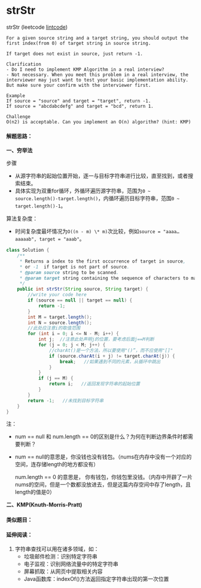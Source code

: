 # strStr

strStr (leetcode [lintcode](http://www.lintcode.com/en/problem/strstr/))

```
For a given source string and a target string, you should output the first index(from 0) of target string in source string.

If target does not exist in source, just return -1.  

Clarification  
- Do I need to implement KMP Algorithm in a real interview?
- Not necessary. When you meet this problem in a real interview, the interviewer may just want to test your basic implementation ability. But make sure your confirm with the interviewer first.

Example
If source = "source" and target = "target", return -1.
If source = "abcdabcdefg" and target = "bcd", return 1.

Challenge 
O(n2) is acceptable. Can you implement an O(n) algorithm? (hint: KMP)
```

#### 解题思路：

**一、穷举法**

步骤

- 从源字符串的起始位置开始，逐一与目标字符串进行比较，直至找到，或者搜索结束。
- 具体实现为双重for循环，外循环遍历源字符串，范围为`0 ~ source.length()-target.length()`，内循环遍历目标字符串，范围`0 ~ target.length()-1`。

算法复杂度：

- 时间复杂度最坏情况为`O((n - m) \* m)`次比较，例如`source = "aaaa…aaaaab", target = "aaab"`。

```java
class Solution {
    /**
     * Returns a index to the first occurrence of target in source,
     * or -1  if target is not part of source.
     * @param source string to be scanned.
     * @param target string containing the sequence of characters to match.
     */
    public int strStr(String source, String target) {
        //write your code here
        if (source == null || target == null) {
            return -1;
        }        
        int M = target.length();
        int N = source.length();
        //此处应注意i的取值范围
        for (int i = 0; i <= N - M; i++) {
            int j;  //注意此处声明j的位置，要考虑后面j==M判断
            for (j = 0; j < M; j++) {
                //charAt()是一个方法，所以要使用"()”，而不应使用"[]"
                if (source.charAt(i + j) != target.charAt(j)) {
                    break;   //如果遇到不同的元素，从循环中跳出
                }
            }
            if (j == M) {
                return i;   //返回发现字符串的起始位置
            }
        }
        return -1;   //未找到目标字符串
    }
}
```

注：

- num == null 和 num.length == 0的区别是什么？为何在判断边界条件时都需要判断？

- num == null的意思是，你没钱也没有钱包。（nums在内存中没有一个对应的空间，连存储length的地方都没有）

  num.length == 0 的意思是， 你有钱包，你钱包里没钱。（内存中开辟了一片nums的空间，但是一个数都没放进去，但是这篇内存空间中存了length，且length的值是0）



**二、KMP(Knuth-Morris-Pratt)**





#### 类似题目：



#### 延伸阅读：

1. 字符串查找可以用在诸多领域，如：
   - 垃圾邮件检测：识别特定字符串
   - 电子监视：识别网络流量中的特定字符串
   - 屏幕抓取：从网页中提取相关内容
   - Java函数库：indexOf()方法返回指定字符串出现的第一次位置

